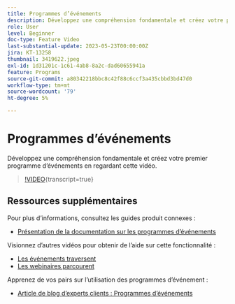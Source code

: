 ```yaml
---
title: Programmes d’événements
description: Développez une compréhension fondamentale et créez votre premier programme d’événements.
role: User
level: Beginner
doc-type: Feature Video
last-substantial-update: 2023-05-23T00:00:00Z
jira: KT-13258
thumbnail: 3419622.jpeg
exl-id: 1d31201c-1c61-4ab8-8a2c-dad60655941a
feature: Programs
source-git-commit: a80342218bbc8c42f88c6ccf3a435cbbd3bd47d0
workflow-type: tm+mt
source-wordcount: '79'
ht-degree: 5%

---
```


# Programmes d’événements

Développez une compréhension fondamentale et créez votre premier programme d’événements en regardant cette vidéo.

>[!VIDEO](https://video.tv.adobe.com/v/3419622/?learn=on){transcript=true}

## Ressources supplémentaires

Pour plus d’informations, consultez les guides produit connexes :

* [Présentation de la documentation sur les programmes d’événements](https://experienceleague.adobe.com/docs/marketo/using/product-docs/demand-generation/events/understanding-events/understanding-event-programs.html?lang=fr)

Visionnez d’autres vidéos pour obtenir de l’aide sur cette fonctionnalité :
* [Les événements traversent ](https://experienceleague.adobe.com/docs/marketo-learn/tutorials/events/events-watch.html?lang=fr)
* [Les webinaires parcourent ](https://experienceleague.adobe.com/docs/marketo-learn/tutorials/events/webinar-watch.html?lang=fr)

Apprenez de vos pairs sur l’utilisation des programmes d’événement :
* [ Article de blog d’experts clients : Programmes d’événements](https://nation.marketo.com/t5/product-blogs/marketo-success-series-event-programs/ba-p/299191)
